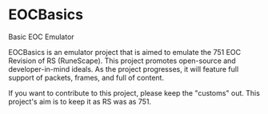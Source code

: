 EOCBasics
=========

Basic EOC Emulator

EOCBasics is an emulator project that is aimed to emulate the 751 EOC Revision of RS (RuneScape). This project promotes open-source and developer-in-mind ideals. As the project progresses, it will feature full support of packets, frames, and full of content.

If you want to contribute to this project, please keep the "customs" out. This project's aim is to keep it as RS was as 751.
